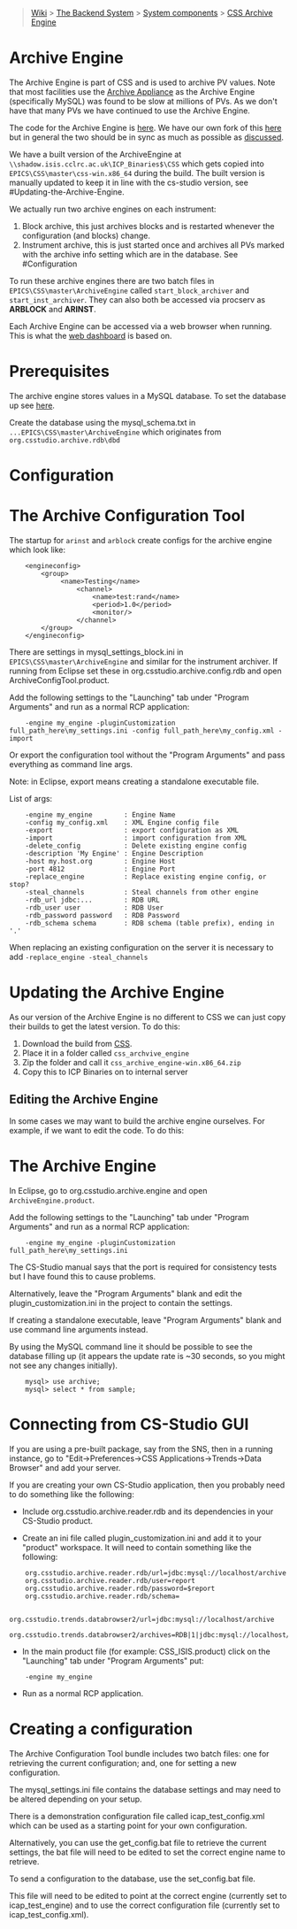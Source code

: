 > [Wiki](Home) > [The Backend System](The-Backend-System) > [System components](System-components) > [CSS Archive Engine](CSS-Archive-Engine)

# Archive Engine

The Archive Engine is part of CSS and is used to archive PV values. Note that most facilities use the [Archive Appliance](https://slacmshankar.github.io/epicsarchiver_docs/index.html) as the Archive Engine (specifically MySQL) was found to be slow at millions of PVs. As we don't have that many PVs we have continued to use the Archive Engine.

The code for the Archive Engine is [here](https://github.com/ControlSystemStudio/cs-studio/tree/master/applications/archive). We have our own fork of this [here](https://github.com/ISISComputingGroup/cs-studio) but in general the two should be in sync as much as possible as [discussed](https://github.com/ISISComputingGroup/ibex_developers_manual/wiki/GUI-CSS#source-code).

We have a built version of the ArchiveEngine at `\\shadow.isis.cclrc.ac.uk\ICP_Binaries$\CSS` which gets copied into `EPICS\CSS\master\css-win.x86_64` during the build. The built version is manually updated to keep it in line with the cs-studio version, see #Updating-the-Archive-Engine.

We actually run two archive engines on each instrument:

1. Block archive, this just archives blocks and is restarted whenever the configuration (and blocks) change.
1. Instrument archive, this is just started once and archives all PVs marked with the archive info setting which are in the database. See #Configuration

To run these archive engines there are two batch files in `EPICS\CSS\master\ArchiveEngine` called `start_block_archiver` and `start_inst_archiver`. They can also both be accessed via procserv as **ARBLOCK** and **ARINST**.

Each Archive Engine can be accessed via a web browser when running. This is what the [web dashboard](https://github.com/ISISComputingGroup/ibex_developers_manual/wiki/Web-Dashboard) is based on.

# Prerequisites

The archive engine stores values in a MySQL database. To set the database up see [here](Installing-and-Upgrading-MySQL).

Create the database using the mysql_schema.txt in `...EPICS\CSS\master\ArchiveEngine` which originates from `org.csstudio.archive.rdb\dbd`

# Configuration



# The Archive Configuration Tool
The startup for `arinst` and `arblock` create configs for the archive engine which look like:

```
    <engineconfig>
        <group>
             <name>Testing</name>
                 <channel>
                     <name>test:rand</name>
                     <period>1.0</period>
                     <monitor/>
                 </channel>
        </group>
    </engineconfig>
```

There are settings in mysql_settings_block.ini in `EPICS\CSS\master\ArchiveEngine` and similar for the instrument archiver. If running from Eclipse set these in org.csstudio.archive.config.rdb and open ArchiveConfigTool.product.

Add the following settings to the "Launching" tab under "Program Arguments" and run as a normal RCP application:

```
    -engine my_engine -pluginCustomization full_path_here\my_settings.ini -config full_path_here\my_config.xml -import
```

Or export the configuration tool without the "Program Arguments" and pass everything as command line args.

Note: in Eclipse, export means creating a standalone executable file.

List of args:

```
    -engine my_engine        : Engine Name
    -config my_config.xml    : XML Engine config file
    -export                  : export configuration as XML
    -import                  : import configuration from XML
    -delete_config           : Delete existing engine config
    -description 'My Engine' : Engine Description
    -host my.host.org        : Engine Host
    -port 4812               : Engine Port
    -replace_engine          : Replace existing engine config, or stop?
    -steal_channels          : Steal channels from other engine
    -rdb_url jdbc:...        : RDB URL
    -rdb_user user           : RDB User
    -rdb_password password   : RDB Password
    -rdb_schema schema       : RDB schema (table prefix), ending in '.'
```

When replacing an existing configuration on the server it is necessary to add `-replace_engine -steal_channels`

# Updating the Archive Engine

As our version of the Archive Engine is no different to CSS we can just copy their builds to get the latest version. To do this:

1. Download the build from [CSS](https://ics-web.sns.ornl.gov/css/nightly/). 
1. Place it in a folder called `css_archvive_engine`
1. Zip the folder and call it `css_archive_engine-win.x86_64.zip`
1. Copy this to ICP Binaries on to internal server

## Editing the Archive Engine

In some cases we may want to build the archive engine ourselves. For example, if we want to edit the code. To do this:

# The Archive Engine

In Eclipse, go to org.csstudio.archive.engine and open `ArchiveEngine.product`.

Add the following settings to the "Launching" tab under "Program Arguments" and run as a normal RCP application:

```
    -engine my_engine -pluginCustomization full_path_here\my_settings.ini
```

The CS-Studio manual says that the port is required for consistency tests but I have found this to cause problems.

Alternatively, leave the "Program Arguments" blank and edit the plugin_customization.ini in the project to contain the settings.

If creating a standalone executable, leave "Program Arguments" blank and use command line arguments instead. 

By using the MySQL command line it should be possible to see the database filling up (it appears the update rate is ~30 seconds, so you might  not see any changes initially).

```
    mysql> use archive;
    mysql> select * from sample;
```

# Connecting from CS-Studio GUI
If you are using a pre-built package, say from the SNS, then in a running instance, go to "Edit->Preferences->CSS Applications->Trends->Data Browser" and add your server.

If you are creating your own CS-Studio application, then you probably need to do something like the following:

* Include org.csstudio.archive.reader.rdb and its dependencies in your CS-Studio product.

* Create an ini file called plugin_customization.ini and add it to your "product" workspace. It will need to contain something like the following:

```
    org.csstudio.archive.reader.rdb/url=jdbc:mysql://localhost/archive
    org.csstudio.archive.reader.rdb/user=report
    org.csstudio.archive.reader.rdb/password=$report
    org.csstudio.archive.reader.rdb/schema=

    org.csstudio.trends.databrowser2/url=jdbc:mysql://localhost/archive
    org.csstudio.trends.databrowser2/archives=RDB|1|jdbc:mysql://localhost/archive
```

* In the main product file (for example: CSS_ISIS.product) click on the "Launching" tab under "Program Arguments" put:

```
    -engine my_engine
```

* Run as a normal RCP application.

# Creating a configuration

The Archive Configuration Tool bundle includes two batch files: one for retrieving the current configuration; and, one for setting a new configuration.

The mysql_settings.ini file contains the database settings and may need to be altered depending on your setup.

There is a demonstration configuration file called icap_test_config.xml which can be used as a starting point for your own configuration. 

Alternatively, you can use the get_config.bat file to retrieve the current settings, the bat file will need to be edited to set the correct engine name to retrieve.

To send a configuration to the database, use the set_config.bat file.

This file will need to be edited to point at the correct engine (currently set to icap_test_engine) and to use the correct configuration file (currently set to icap_test_config.xml).
